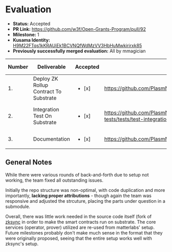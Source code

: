 # Evaluation

- **Status:** Accepted
- **PR Link:** https://github.com/w3f/Open-Grants-Program/pull/92
- **Milestone:** 1
- **Kusama Identity:** [H9M22FTqs1kKRAUiEk1BCVNQfWdMzVV3HbHuMwkirirxk85](https://polkascan.io/pre/kusama/account/H9M22FTqs1kKRAUiEk1BCVNQfWdMzVV3HbHuMwkirirxk85)
- **Previously successfully merged evaluation:** All by mmagician

| Number | Deliverable                            | Accepted               | Link                                                                                     | Evaluation Notes                       |
| ------ | -------------------------------------- | ---------------------- | ---------------------------------------------------------------------------------------- | -------------------------------------- |
| 1.     | Deploy ZK Rollup Contract To Substrate | <ul><li>[x] </li></ul> | https://github.com/PlasmNetwork/ZKRollups                                                | Mostly re-using zksync' infrastructure |
| 2.     | Integration Test On Substrate          | <ul><li>[x] </li></ul> | https://github.com/PlasmNetwork/ZKRollups/blob/master/ts-tests/tests/test-integration.ts | Mostly re-using zksync's tests         |
| 3.     | Documentation                          | <ul><li>[x] </li></ul> | https://github.com/PlasmNetwork/ZKRollups/blob/master/README.md                          | -                                      |

## General Notes

While there were various rounds of back-and-forth due to setup not working, the team fixed all outstanding issues.

Initially the repo structure was non-optimal, with code duplication and more importantly, **lacking proper attributions** - though again the team was responsive and adjusted the strcuture, placing the parts under question in a submodule.

Overall, there was little work needed in the source code itself (fork of [zksync](https://github.com/ArtreeTechnologies/zksync]) in order to make the smart contracts run on substrate. The core services (operator, prover) utilized are re-used from matterlabs' setup. Future milestones probably don't make much sense in the format that they were originally proposed, seeing that the entire setup works well with zksync's setup.
